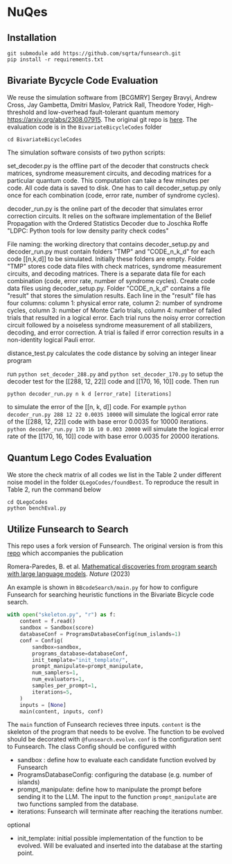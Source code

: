 # NuQes

## Installation

```
git submodule add https://github.com/sqrta/funsearch.git
pip install -r requirements.txt
```

## Bivariate Bycycle Code Evaluation

We reuse the simulation software from [BCGMRY] Sergey Bravyi, Andrew Cross, Jay Gambetta, Dmitri Maslov, Patrick Rall, Theodore Yoder, High-threshold and low-overhead fault-tolerant quantum memory https://arxiv.org/abs/2308.07915. The original git repo is [here](https://github.com/sbravyi/BivariateBicycleCodes). The evaluation code is in the `BivariateBicycleCodes` folder

```
cd BivariateBicycleCodes
```

The simulation software consists of two python scripts:

set_decoder.py is the offline part of the decoder that constructs check matrices, syndrome measurement circuits, and decoding matrices for a particular quantum code. This computation can take a few minutes per code. All code data is saved to disk. One has to call decoder_setup.py only once for each combination (code, error rate, number of syndrome cycles).

decoder_run.py is the online part of the decoder that simulates error correction circuits. It relies on the software implementation of the Belief Propagation with the Ordered Statistics Decoder due to Joschka Roffe "LDPC: Python tools for low density parity check codes"

File naming: the working directory that contains decoder_setup.py and decoder_run.py must contain folders "TMP" and "CODE_n_k_d" for each code [[n,k,d]] to be simulated. Initially these folders are empty. Folder "TMP" stores code data files with check matrices, syndrome measurement circuits, and decoding matrices. There is a separate data file for each combination (code, error rate, number of syndrome cycles). Create code data files using decoder_setup.py. Folder "CODE_n_k_d" contains a file "result" that stores the simulation results. Each line in the "result" file has four columns: column 1: physical error rate, column 2: number of syndrome cycles, column 3: number of Monte Carlo trials, column 4: number of failed trials that resulted in a logical error. Each trial runs the noisy error correction circuit followed by a noiseless syndrome measurement of all stabilizers, decoding, and error correction. A trial is failed if error correction results in a non-identity logical Pauli error.

distance_test.py calculates the code distance by solving an integer linear program

run `python set_decoder_288.py` and `python set_decoder_170.py` to setup the decoder test for the [[288, 12, 22]] code and [[170, 16, 10]] code. Then run 
```
python decoder_run.py n k d [error_rate] [iterations]
``` 
to simulate the error of the [[n, k, d]] code. For example `python decoder_run.py 288 12 22 0.0035 10000` will simulate the logical error rate of the [[288, 12, 22]] code with base error 0.0035 for 10000 iterations. `python decoder_run.py 170 16 10 0.003 20000` will simulate the logical error rate of the [[170, 16, 10]] code with base error 0.0035 for 20000 iterations.

## Quantum Lego Codes Evaluation

We store the check matrix of all codes we list in the Table 2 under different noise model in the folder `QLegoCodes/foundBest`. To reproduce the result in Table 2, run the command below

```
cd QLegoCodes
python benchEval.py
```

## Utilize Funsearch to Search

This repo uses a fork version of Funsearch. The original version is from this [repo](https://github.com/google-deepmind/funsearch) which accompanies the publication 

Romera-Paredes, B. et al. [Mathematical discoveries from program search with large language models](https://www.nature.com/articles/s41586-023-06924-6). *Nature* (2023)

An example is shown in `BBcodeSearch/main.py` for how to configure Funsearch for searching heuristic functions in the Bivariate Bicycle code search. 

```python
with open("skeleton.py", "r") as f:
    content = f.read()
    sandbox = Sandbox(score)
    databaseConf = ProgramsDatabaseConfig(num_islands=1)
    conf = Config(
        sandbox=sandbox,
        programs_database=databaseConf,
        init_template="init_template/",
        prompt_manipulate=prompt_manipulate,
        num_samplers=1,
        num_evaluators=1,
        samples_per_prompt=1,
        iterations=5,
    )
    inputs = [None]
    main(content, inputs, conf)
```
The `main` function of Funsearch recieves three inputs. `content` is the skeleton of the program that needs to be evolve. The function to be evolved should be decorated with `@funsearch.evolve`. `conf` is the configuration sent to Funsearch. The class Config should be configured withh

- sandbox : define how to evaluate each candidate function evolved by Funsearch
- ProgramsDatabaseConfig: configuring the database (e.g. number of islands)
- prompt_manipulate: define how to manipulate the prompt before sending it to the LLM. The input to the function `prompt_manipulate` are two functions sampled from the database.
- iterations: Funsearch will terminate after reaching the iterations number.
  
optional

- init_template: initial possible implementation of the function to be evolved. Will be evaluated and inserted into the database at the starting point.